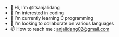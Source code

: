 - 👋 Hi, I’m @itsanjalidang
- 👀 I’m interested in coding 
- 🌱 I’m currently learning C programming 
- 💞️ I’m looking to collaborate on various languages 
- 📫 How to reach me : anjalidang02@gmail.com

<!---
itsanjalidang/itsanjalidang is a ✨ special ✨ repository because its `README.md` (this file) appears on your GitHub profile.
You can click the Preview link to take a look at your changes.
--->
